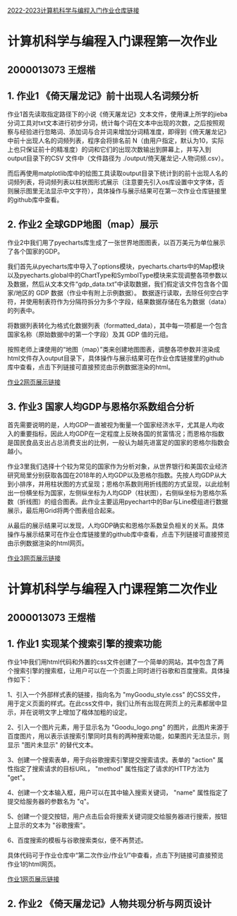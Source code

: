 [2022-2023计算机科学与编程入门作业仓库链接](https://github.com/ewykric/ewykric.github.io/)

# 计算机科学与编程入门课程第一次作业
## 2000013073 王煜楷

## 1. 作业1 《倚天屠龙记》前十出现人名词频分析
作业1首先读取指定路径下的小说《倚天屠龙记》文本文件，使用课上所学的jieba分词工具对txt文本进行初步分词，统计每个词在文本中出现的次数，之后按照观察与经验进行忽略词、添加词与合并词来增加分词精准度，即得到《倚天屠龙记》中前十出现人名的词频列表，程序会将排名前 N（由用户指定，默认为10，实际上也只保证前十的精准度）的词和它们的出现次数输出到屏幕上，并写入到output目录下的CSV 文件中（文件路径为 ./output/倚天屠龙记-人物词频.csv）。

而后再使用matplotlib库中的绘图工具读取output目录下统计到的前十出现人名的词频列表，将词频列表以柱状图形式展示（注意要先引入os库设置中文字体，否则展示图里无法显示中文字符），具体操作与展示结果可在第一次作业仓库链接里的github库中查看。


## 2. 作业2 全球GDP地图（map）展示
作业2中我们用了pyecharts库生成了一张世界地图图表，以百万美元为单位展示了各个国家的GDP。

我们首先从pyecharts库中导入了options模块，pyecharts.charts中的Map模块以及pyecharts.global中的ChartType和SymbolType模块来实现调整各项参数以及数据，然后从文本文件“gdp_data.txt”中读取数据，我们假定该文件包含各个国家/地区的 GDP 数据（作业中有附上示例数据）。 数据逐行读取，去除任何空白字符，并使用制表符作为分隔符拆分为多个字段，结果数据存储在名为数据（data）的列表中。

将数据列表转化为格式化数据列表（formatted_data），其中每一项都是一个包含国家名称（原始数据中的第一个字段）及其 GDP 值的元组。

按照老师上课使用的“地图（map）”类来创建地图图表，调整各项参数并渲染成html文件存入output目录下，具体操作与展示结果可在作业仓库链接里的github库中查看，点击下列链接可直接预览由示例数据渲染的html。

[作业2网页展示链接](https://ewykric.github.io/map_gdp.html)
## 3. 作业3 国家人均GDP与恩格尔系数组合分析
首先需要说明的是，人均GDP一直被视为衡量一个国家经济水平，尤其是人均收入的重要指标，因此人均GDP在一定程度上反映各国的贫富情况；而恩格尔指数是国民食品支出占总消费支出的比例，一般认为越先进富足的国家的恩格尔指数会越小。

作业3里我们选择十个较为常见的国家作为分析对象，从世界银行和美国农业经济研究局里分别获取各国在2018年的人均GDP以及恩格尔指数。先按人均GDP从大到小排序，并用柱状图的方式呈现；恩格尔系数则用折线图的方式呈现，以此绘制出一份横坐标为国家，左侧纵坐标为人均GDP（柱状图），右侧纵坐标为恩格尔系数（折线图）的组合图表。此作业主要运用pyechart中的Bar与Line模组进行数据展示，最后用Grid将两个图表组合起来。

从最后的展示结果可以发现，人均GDP确实和恩格尔系数呈负相关的关系。具体操作与展示结果可在作业仓库链接里的github库中查看，点击下列链接可直接预览由示例数据渲染的html网页。

[作业3网页展示链接](https://ewykric.github.io/combination.html)

# 计算机科学与编程入门课程第二次作业
## 2000013073 王煜楷

## 1. 作业1 实现某个搜索引擎的搜索功能
作业1中我们用html代码和外置的css文件创建了一个简单的网站，其中包含了两个搜索引擎的搜索框，让用户可以在一个页面上同时进行谷歌和百度搜索。具体操作如下：

1、引入一个外部样式表的链接，指向名为 "myGoodu_style.css" 的CSS文件，用于定义页面的样式。在此css文件中，我们让所有出现在网页上的元素都居中显示，并在说明文字上增加了楷体加粗的设定。

2、引入一个图片元素，用于显示名为 "Goodu_logo.png" 的图片，此图片来源于百度图片，用以表示该搜索引擎同时具有的两种搜索功能，如果图片无法显示，则显示 "图片未显示" 的替代文本。

3、创建一个搜索表单，用于向谷歌搜索引擎提交搜索请求。表单的 "action" 属性指定了搜索请求的目标URL， "method" 属性指定了请求的HTTP方法为 "get"。

4、创建一个文本输入框，用户可以在其中输入搜索关键词， "name" 属性指定了提交给服务器的参数名为 "q"。

5、创建一个提交按钮，用户点击后会将搜索关键词提交给服务器进行搜索，按钮上显示的文本为 "谷歌搜索"。

6、百度搜索的模板与谷歌搜索类似，便不再赘述。

具体代码可于作业仓库中“第二次作业/作业1/”中查看，点击下列链接可直接预览作业1的html网页。

[作业1网页展示链接](https://ewykric.github.io/myGoodu.html)

## 2. 作业2 《倚天屠龙记》人物共现分析与网页设计
